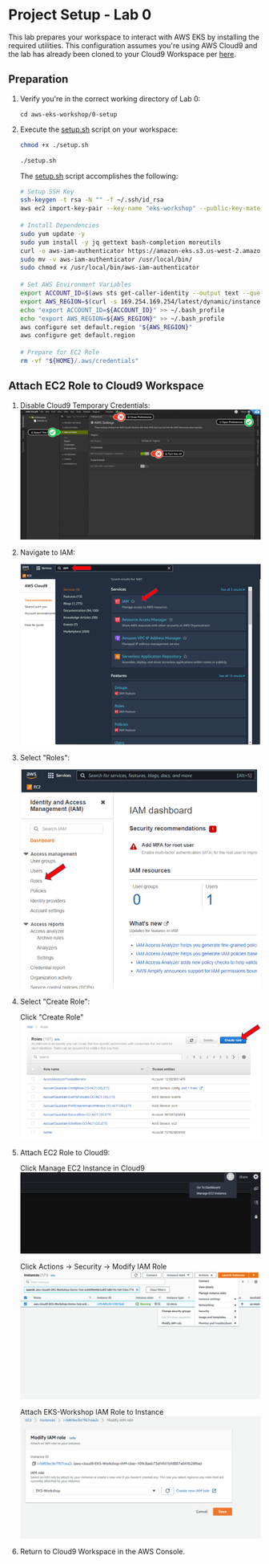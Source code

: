 # Project Setup - Lab 0

This lab prepares your workspace to interact with AWS EKS by installing the required utilities. This configuration assumes you're using AWS Cloud9 and the lab has already been cloned to your Cloud9 Workspace per [here](../README.md).

## Preparation

1. Verify you're in the correct working directory of Lab 0:

    ```text
    cd aws-eks-workshop/0-setup
    ```

2. Execute the [setup.sh](./setup.sh) script on your workspace:

    ```bash
    chmod +x ./setup.sh
    ```

    ```bash
    ./setup.sh
    ```

    The [setup.sh](./setup.sh) script accomplishes the following:

    ```bash
    # Setup SSH Key
    ssh-keygen -t rsa -N "" -f ~/.ssh/id_rsa
    aws ec2 import-key-pair --key-name "eks-workshop" --public-key-material file://~/.ssh/id_rsa.pub
    
    # Install Dependencies
    sudo yum update -y
    sudo yum install -y jq gettext bash-completion moreutils
    curl -o aws-iam-authenticator https://amazon-eks.s3.us-west-2.amazonaws.com/1.21.2/2021-07-05/bin/linux/amd64/aws-iam-authenticator
    sudo mv -v aws-iam-authenticator /usr/local/bin/
    sudo chmod +x /usr/local/bin/aws-iam-authenticator
    
    # Set AWS Environment Variables
    export ACCOUNT_ID=$(aws sts get-caller-identity --output text --query Account) 
    export AWS_REGION=$(curl -s 169.254.169.254/latest/dynamic/instance-identity/document | jq -r '.region') 
    echo "export ACCOUNT_ID=${ACCOUNT_ID}" >> ~/.bash_profile 
    echo "export AWS_REGION=${AWS_REGION}" >> ~/.bash_profile 
    aws configure set default.region "${AWS_REGION}" 
    aws configure get default.region
    
    # Prepare for EC2 Role
    rm -vf "${HOME}/.aws/credentials"
    ```

## Attach EC2 Role to Cloud9 Workspace

1. Disable Cloud9 Temporary Credentials: ![role-1](./images/role-1.png)

2. Navigate to IAM:

    ![role-6](./images/role-6.png)

3. Select "Roles":

    ![role-7](./images/role-7.png)

4. Select "Create Role":

    Click "Create Role" ![role-8](./images/role-8.png)

3. Attach EC2 Role to Cloud9:

    Click Manage EC2 Instance in Cloud9 ![role-3](./images/role-3.png)

    Click Actions -> Security -> Modify IAM Role ![role-4](./images/role-4.png)

    Attach EKS-Workshop IAM Role to Instance ![role-5](./images/role-5.png)

4. Return to Cloud9 Workspace in the AWS Console.
